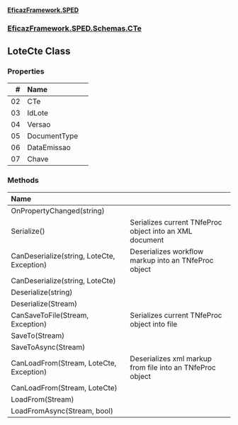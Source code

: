 #### [EficazFramework.SPED](EficazFrameworkSPED.md 'EficazFramework SPED')
### [EficazFramework.SPED.Schemas.CTe](EficazFramework.SPED.Schemas.CTe.md 'EficazFramework.SPED.Schemas.CTe')

## LoteCte Class
### Properties

| # | Name | |
| ---: | :--- | :--- |
| 02 | CTe |  |
| 03 | IdLote |  |
| 04 | Versao |  |
| 05 | DocumentType |  |
| 06 | DataEmissao |  |
| 07 | Chave |  |
### Methods

| Name | |
| :--- | :--- |
| OnPropertyChanged(string) |  |
| Serialize() | Serializes current TNfeProc object into an XML document |
| CanDeserialize(string, LoteCte, Exception) | Deserializes workflow markup into an TNfeProc object |
| CanDeserialize(string, LoteCte) |  |
| Deserialize(string) |  |
| Deserialize(Stream) |  |
| CanSaveToFile(Stream, Exception) | Serializes current TNfeProc object into file |
| SaveTo(Stream) |  |
| SaveToAsync(Stream) |  |
| CanLoadFrom(Stream, LoteCte, Exception) | Deserializes xml markup from file into an TNfeProc object |
| CanLoadFrom(Stream, LoteCte) |  |
| LoadFrom(Stream) |  |
| LoadFromAsync(Stream, bool) |  |
